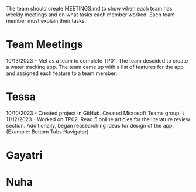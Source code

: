 The team should create MEETINGS.md to show when each team has weekly meetings and on what tasks each member worked. Each team member must explain their tasks. 

# Team Meetings
10/13/2023 - Met as a team to complete TP01. The team descided to create a water tracking app. The team came up with a list of features for the app and assigned each feature to a team member:

# Tessa
10/10/2023 - Created project in GitHub. Created Microsoft Teams group.
\\
11/12/2023 - Worked on TP02. Read 5 online articles for the literature review section. Additionally, began reasearching ideas for design of the app. (Example: Bottom Tabs Navigator)

# Gayatri

# Nuha
